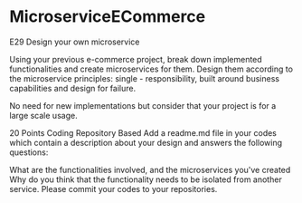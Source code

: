 # MicroserviceECommerce
E29 Design your own microservice


Using your previous e-commerce project, break down implemented functionalities and create microservices for them. Design them according to the microservice principles: single - responsibility, built around business capabilities and design for failure.

No need for new implementations but consider that your project is for a large scale usage.

20 Points
Coding Repository Based
Add a readme.md file in your codes which contain a description about your design and answers the following questions:

What are the functionalities involved, and the microservices you've created
Why do you think that the functionality needs to be isolated from another service.
Please commit your codes to your repositories.
